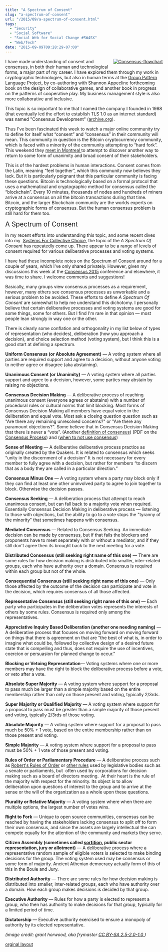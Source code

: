 ```yaml
---
title: "A Spectrum of Consent"
slug: "a-spectrum-of-consent"
url: "/2015/09/a-spectrum-of-consent.html"
tags:
  - "Security"
  - "Social Software"
  - "Social Web for Social Change #SW4SX"
  - "Web/Tech"
date: "2015-09-09T09:28:29-07:00"
---
```

<p><a class="asset-img-link" href="http://lifewithalacrity.blogs.com/.a/6a00d8341d8bc053ef01b8d1551c0e970c-pi" style="float: right;"><img alt="Consensus-flowchart" class="asset  asset-image at-xid-6a00d8341d8bc053ef01b8d1551c0e970c img-responsive" src="http://lifewithalacrity.blogs.com/.a/6a00d8341d8bc053ef01b8d1551c0e970c-320wi" style="margin: 0px 0px 5px 5px;" title="Consensus-flowchart" /></a>I have made understanding of consent and consensus, in both their human and technological forms, a major part of my career. I have explored them through my work in cryptographic technologies, but also in human terms at the&#0160;<a href="http://groupworksdeck.org/" target="_self" title="Group Pattern Language Project">Group Pattern Language Project</a>, by co-authoring with Shannon Appecline forthcoming book on the design of collaborative games, and another book in progress on the patterns of cooperative play. My business management style is also more collaborative and inclusive.</p>
<p>This topic is so important to me that I named the company I founded in 1988 (that eventually led the effort to establish TLS 1.0 as an internet standard) was named &quot;Consensus Development&quot; (<a href="https://web.archive.org/web/19980709005818/http://www.consensus.com/" target="_self">archive.org</a>).</p>
<p>Thus&#0160;I&#39;ve been fascinated this week to watch a major online community try to define for itself what “consent” and “consensus” in their community will mean.&#0160;This community in question is the Bitcoin cryptocurrency community, which is faced with a minority of the community attempting to “hard fork”. This weekend they <a href="https://scalingbitcoin.org/montreal2015/" target="_self">meet in Montreal </a>to attempt to discover another way to return to some form of unanimity and broad consent of their stakeholders.</p>
<p>This is of the hardest problems in human interactions. Consent comes from the Latin, meaning “feel together”, which this community now believes they lack. But&#0160;it is particularly poignant that this particular community is facing these questions. Bitcoin is technologically based on a formal protocol that uses a mathematical and cryptographic method for consensus called the “blockchain”. Every 10 minutes, thousands of nodes and hundreds of miners arrive at a consensus on all the bitcoin transactions during that time. Bitcoin, and the larger Blockchain community are the worlds experts on cryptographic forms of consensus. But the human consensus problem is still hard for them too.</p>
<p><span style="font-size: 1.5em;">A Spectrum of Consent</span></p>
<p>In my recent efforts into understanding this topic, and some recent dives into my &#0160;<a href="http://www.lifewithalacrity.com/2005/12/systems_for_col.html" target="_self" title="Systems for Collective Choice (start of series)">Systems For Collective Choice</a>,&#0160;the topic of the <em>A Spectrum Of Consent</em>&#0160;has repeatedly come up. There appear to be a range of levels of consent required for various deliberative processes and voting systems.</p>
<p>I have had these incomplete notes on the Spectrum of Consent around for a couple of years, which I&#39;ve only shared privately. However, given my discussions this week at the&#0160;<a href="http://www.coindesk.com/events/consensus-2015/" target="_self">Consensus 2015</a>&#0160;conference and elsewhere, it was time to share. I welcome comments and suggestions!</p>
<p>Basically, many groups view consensus processes as a requirement, however, many others see consensus processes as unworkable and a serious problem to be avoided. These efforts to define <em>A Spectrum Of Consent</em> are somewhat to help me understand this dichotomy. I personally believe that certain deliberative processes and voting systems are good for some things, some for others. But I find I&#39;m rare in that opinion — most people lean strongly in way one or the other.</p>
<p>There is clearly some conflation and orthogonality in my list below of types of representation (who decides), deliberation (how you approach a decision), and choice selection method (voting system), but I think this is a good start at defining a spectrum.</p>
<p><strong>Uniform Consensus (or Absolute Agreement)</strong> — A voting system where all parties are required support and agree to a decision, without anyone voting to neither agree or disagree (aka abstaining).</p>
<p><strong>Unanimous Consent (or Unanimity)</strong> — A voting system where all parties support and agree to a decision, however, some parties may abstain by raising no objections.</p>
<p><strong>Consensus Decision Making</strong> — A deliberative process of reaching unanimous consent (everyone agrees or abstains) with a number of procedural rules or cultural norms that limit blocking. Most forms of Consensus Decision Making all members have equal voice in the deliberation and equal vote. Most ask a closing question question such as &quot;Are there any remaining unresolved concerns?&quot; or &quot;Are there any paramount objections?&quot;. Some believe that in Consensus Decision Making that there is never a “vote”. (Another <a href="http://www.community4me.com/consensus.html" target="_self">definition of consensus</a>) (PDF on the <a href="http://seedsforchange.org.uk/consensus.pdf" target="_self" title="Consensus PDF">Consensus Process</a>) and (<a href="https://rhizomenetwork.wordpress.com/2011/05/30/when-not-to-use-consensus/" target="_self" title="When to not use Consensus">when to not use consensus</a>)</p>
<p><strong>Sense of Meeting</strong> — A deliberative deliberative process practice as originally created by the Quakers. It is related to consensus which seeks “unity in the discernment of a decision” It is not necessary for every member to fully agree with a decision, but rather for members “to discern that as a body they are called in a particular direction.”</p>
<p><strong>Consensus Minus One</strong> — A voting system where a party may block only if they can find at least one other uninvolved party to agree to join together to block. Otherwise the decision passes.</p>
<p><strong>Consensus Seeking</strong> — A deliberation process that attempt to reach unanimous consent, but can fall back to a majority vote when required. Essentially Consensus Decision Making in deliberative process — listening to those with objections, but the ability to go to a vote stops the &quot;tyranny of the minority&quot; that sometimes happens with consensus.</p>
<p><strong>Mediated Consensus</strong>&#0160;— Related to Consensus Seeking. An immediate decision can be made by consensus, but if that fails the blockers and proponents have to meet separately with or without a mediator, and if they still don&#39;t agree then its brought back to the next meeting for a vote.&#0160;</p>
<p><strong>Distributed Consensus&#0160;(still seeking right name of this one)</strong> — There are some rules for how decision making is distributed into smaller, inter-related groups, each who have authority over a domain. Consensus is required within each group but not of the whole.</p>
<p><strong>Consequential Consensus (still seeking right name of this one)</strong> — Only those affected by the outcome of the decision can participate and vote in the decision, which requires consensus of all those affected.</p>
<p><strong>Representative Consensus (still seeking right name of this one)</strong> — Each party who participates in the deliberation votes represents the interests of others by some rules. Consensus is required only among the representatives.</p>
<p><strong>Appreciative Inquiry Based Deliberation (another one needing naming)</strong> — A deliberative process that focuses on moving forward on moving forward on things that there is agreement on that are &quot;the best of what is, in order to imagine what could be, followed by collective design of a desired future state that is compelling and thus, does not require the use of incentives, coercion or persuasion for planned change to occur.&quot;</p>
<p><strong>Blocking or Vetoing Representation</strong>— Voting systems where one or more members may have the right to block the deliberative process before a vote, or veto after a vote.</p>
<p><strong>Absolute Super Majority</strong> — A voting system where support for a proposal to pass much be larger than a simple majority based on the entire membership rather than only on those present and voting, typically 2/3rds.</p>
<p><strong>Super Majority or Qualified Majority</strong> — A voting system where support for a proposal to pass must be greater than a simple majority of those present and voting, typically 2/3rds of those voting.</p>
<p><strong>Absolute Majority</strong> — A voting system where support for a proposal to pass much be 50% + 1 vote, based on the entire membership rather than on those present and voting.</p>
<p><strong>Simple Majority</strong> — A voting system where support for a proposal to pass must be 50% + 1 vote of those present and voting.</p>
<p><strong>Rules of Order or&#0160;Parliamentary&#0160;Procedure</strong>&#0160;— A deliberative process such as&#0160;<a href="https://en.wikipedia.org/wiki/Robert%27s_Rules_of_Order" target="_self">Robert&#39;s Rules of Order</a>&#0160;or <a href="https://en.wikipedia.org/wiki/Parliamentary_procedure" target="_self">other rules</a>&#0160;used by legislative bodies such as a senate or parliaments,&#0160;but &#0160;often used by corporations for decision making such as a board of directors meeting.&#0160;&#0160;At their heart is the rule of the majority with respect for the minority. Its object is to allow deliberation&#0160;upon questions of interest to the group and to arrive at the sense or the will of the organization as a whole upon these questions.</p>
<p><strong>Plurality or Relative Majority</strong> — A voting system where when there are multiple options, the largest number of votes wins.</p>
<p><strong>Right to Fork</strong> — Unique to open source communities, consensus can be reached by having the stakeholders lacking consensus to split off to form their own consensus, and since the assets are largely intellectual the can compete equally for the attention of the community and markets they serve.</p>
<p><strong>Citizen Assembly (sometimes called <a href="https://en.wikipedia.org/wiki/Sortition" target="_self" title="sortition">sortition</a>, public sector representation, jury or allotment)</strong> — A deliberative process where a representative random sample of eligible voters is selected to make binding decisions for the group. The voting system used may be consensus or some form of majority. Ancient Athenian democracy actually form of this of this in the Boule and Jury.</p>
<p><strong>Distributed Authority</strong> — There are some rules for how decision making is distributed into smaller, inter-related groups, each who have authority over a domain. How each group makes decisions is decided by that group.</p>
<p><strong>Executive Authority</strong> — Rules for how a party is elected to represent a group, who then has authority to make decisions for that group, typically for a limited period of time.</p>
<p><strong>Dictatorship</strong> — Executive authority exercised to ensure a monopoly of authority by its elected representative.</p>
<p><span><em>(image credit:&#0160;grant horwood, aka frymaster <a href="http://creativecommons.org/licenses/by-sa/2.5-2.0-1.0" target="_self">CC BY-SA 2.5-2.0-1.0&#0160;</a>)</em></span></p>
<p class="previous"><a href="/previous/2015/09/a-spectrum-of-consent.html" rel="syndication">orginal layout</a></p>
